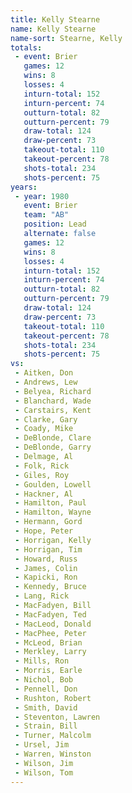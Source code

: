 ```yaml
---
title: Kelly Stearne
name: Kelly Stearne
name-sort: Stearne, Kelly
totals:
 - event: Brier
   games: 12
   wins: 8
   losses: 4
   inturn-total: 152
   inturn-percent: 74
   outturn-total: 82
   outturn-percent: 79
   draw-total: 124
   draw-percent: 73
   takeout-total: 110
   takeout-percent: 78
   shots-total: 234
   shots-percent: 75
years:
 - year: 1980
   event: Brier
   team: "AB"
   position: Lead
   alternate: false
   games: 12
   wins: 8
   losses: 4
   inturn-total: 152
   inturn-percent: 74
   outturn-total: 82
   outturn-percent: 79
   draw-total: 124
   draw-percent: 73
   takeout-total: 110
   takeout-percent: 78
   shots-total: 234
   shots-percent: 75
vs:
 - Aitken, Don
 - Andrews, Lew
 - Belyea, Richard
 - Blanchard, Wade
 - Carstairs, Kent
 - Clarke, Gary
 - Coady, Mike
 - DeBlonde, Clare
 - DeBlonde, Garry
 - Delmage, Al
 - Folk, Rick
 - Giles, Roy
 - Goulden, Lowell
 - Hackner, Al
 - Hamilton, Paul
 - Hamilton, Wayne
 - Hermann, Gord
 - Hope, Peter
 - Horrigan, Kelly
 - Horrigan, Tim
 - Howard, Russ
 - James, Colin
 - Kapicki, Ron
 - Kennedy, Bruce
 - Lang, Rick
 - MacFadyen, Bill
 - MacFadyen, Ted
 - MacLeod, Donald
 - MacPhee, Peter
 - McLeod, Brian
 - Merkley, Larry
 - Mills, Ron
 - Morris, Earle
 - Nichol, Bob
 - Pennell, Don
 - Rushton, Robert
 - Smith, David
 - Steventon, Lawren
 - Strain, Bill
 - Turner, Malcolm
 - Ursel, Jim
 - Warren, Winston
 - Wilson, Jim
 - Wilson, Tom
---
```

